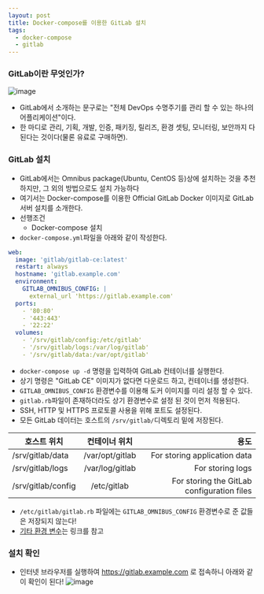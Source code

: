 ```yaml
---
layout: post
title: Docker-compose를 이용한 GitLab 설치
tags:
  - docker-compose
  - gitlab
---
```


### GitLab이란 무엇인가?
![image](https://user-images.githubusercontent.com/33619494/48545469-52ec5e80-e909-11e8-9967-bf210ebd0310.png)
- GitLab에서 소개하는 문구로는 "전체 DevOps 수명주기를 관리 할 수 있는 하나의 어플리케이션"이다.
- 한 마디로 관리, 기획, 개발, 인증, 패키징, 릴리즈, 환경 셋팅, 모니터링, 보안까지 다 된다는 것이다(물론 유료로 구매하면).

### GitLab 설치
- GitLab에서는 Omnibus package(Ubuntu, CentOS 등)상에 설치하는 것을 추천하지만, 그 외의 방법으로도 설치 가능하다
- 여기서는 Docker-compose를 이용한 Official GitLab Docker 이미지로 GitLab 서버 설치를 소개한다.
- 선행조건
  - Docker-compose 설치
- `docker-compose.yml`파일을 아래와 같이 작성한다.
```yml
web:
  image: 'gitlab/gitlab-ce:latest'
  restart: always
  hostname: 'gitlab.example.com'
  environment:
    GITLAB_OMNIBUS_CONFIG: |
      external_url 'https://gitlab.example.com'
  ports:
    - '80:80'
    - '443:443'
    - '22:22'
  volumes:
    - '/srv/gitlab/config:/etc/gitlab'
    - '/srv/gitlab/logs:/var/log/gitlab'
    - '/srv/gitlab/data:/var/opt/gitlab'
```
- `docker-compose up -d` 명령을 입력하여 GitLab 컨테이너를 실행한다.
- 상기 명령은 "GitLab CE" 이미지가 없다면 다운로드 하고, 컨테이너를 생성한다.
- `GITLAB_OMNIBUS_CONFIG` 환경변수를 이용해 도커 이미지를 미리 설정 할 수 있다.
- `gitlab.rb`파일이 존재하더라도 상기 환경변수로 설정 된 것이 먼저 적용된다.
- SSH, HTTP 및 HTTPS 프로토콜 사용을 위해 포트도 설정된다.
- 모든 GitLab 데이터는 호스트의 `/srv/gitlab/`디렉토리 밑에 저장된다.

| 호스트 위치   |      컨테이너 위치      |  용도 |
|----------|:-------------:|------:|
| /srv/gitlab/data |  /var/opt/gitlab  | For storing application data |
| /srv/gitlab/logs |  /var/log/gitlab  | For storing logs |
| /srv/gitlab/config |  /etc/gitlab  | For storing the GitLab configuration files |
- `/etc/gitlab/gitlab.rb` 파일에는 `GITLAB_OMNIBUS_CONFIG` 환경변수로 준 값들은 저장되지 않는다!
- [기타 환경 변수](https://docs.gitlab.com/ce/administration/environment_variables.html)는 링크를 참고

### 설치 확인
- 인터넷 브라우저를 실행하여 https://gitlab.example.com 로 접속하니 아래와 같이 확인이 된다!
![image](https://user-images.githubusercontent.com/33619494/58448333-89215b00-8142-11e9-8bc0-ee933847d6c6.png)


